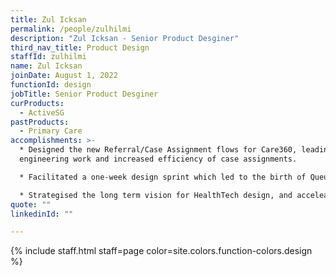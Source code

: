 ```yaml
---
title: Zul Icksan
permalink: /people/zulhilmi
description: "Zul Icksan - Senior Product Desginer"
third_nav_title: Product Design
staffId: zulhilmi
name: Zul Icksan
joinDate: August 1, 2022
functionId: design
jobTitle: Senior Product Desginer
curProducts:
  - ActiveSG
pastProducts:
  - Primary Care
accomplishments: >-
  * Designed the new Referral/Case Assignment flows for Care360, leading to less
  engineering work and increased efficiency of case assignments. 

  * Facilitated a one-week design sprint which led to the birth of Queue, Diverter, and Patient Tracker, and also pushed for the product to be used live by clinics. 

  * Strategised the long term vision for HealthTech design, and acceleated the speed of design and development for the consolidated patient and clinic experience.
quote: ""
linkedinId: ""

---
```


{% include staff.html staff=page color=site.colors.function-colors.design %}
